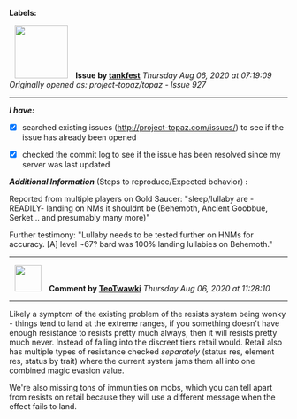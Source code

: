**Labels:**



<a href="https://github.com/tankfest"><img src="https://avatars1.githubusercontent.com/u/37684138?v=4" width="96" height="96" hspace="10"></img></a> **Issue by [tankfest](https://github.com/tankfest)**
_Thursday Aug 06, 2020 at 07:19:09_
_Originally opened as: project-topaz/topaz - Issue 927_

----

<!-- place 'x' mark between square [] brackets to checkmark box -->
**_I have:_**

- [x] searched existing issues (http://project-topaz.com/issues/) to see if the issue has already been opened
- [x] checked the commit log to see if the issue has been resolved since my server was last updated

**_Additional Information_** (Steps to reproduce/Expected behavior) **:** 

Reported from multiple players on Gold Saucer: "sleep/lullaby are -READILY- landing on NMs it shouldnt be (Behemoth, Ancient Goobbue, Serket... and presumably many more)"

Further testimony: "Lullaby needs to be tested further on HNMs for accuracy.  [A] level ~67? bard was 100% landing lullabies on Behemoth."


----
<a href="https://github.com/TeoTwawki"><img src="https://avatars0.githubusercontent.com/u/6871475?v=4" width="48" height="48" hspace="10"></img></a> **Comment by [TeoTwawki](https://github.com/TeoTwawki)**
_Thursday Aug 06, 2020 at 11:28:10_

----

Likely a symptom of the existing problem of the resists system being wonky - things tend to land at the extreme ranges, if you something doesn't have enough resistance to resists pretty much always, then it will resists pretty much never. Instead of falling into the discreet tiers retail would. Retail also has multiple types of resistance checked _separately_ (status res, element res, status by trait) where the current system jams them all into one combined magic evasion value.

We're also missing tons of immunities on mobs, which you can tell apart from resists on retail because they will use a different message when the effect fails to land.
